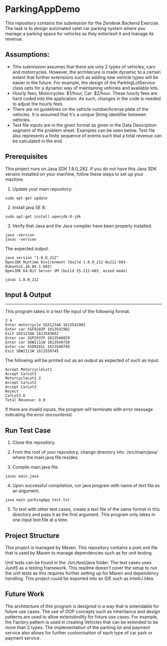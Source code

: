 # ParkingAppDemo
This repository contains the submission for the Zendesk Backend Exercise. The task is to design automated valet car parking system where you manage a parking space
for vehicles as they enter/exit it and manage its revenue.

Assumptions:
---
* This submission assumes that there are only 2 types of vehicles, cars and motorcycles. However, the architecure is made dynamic to a certain extent that further extensions 
such as adding new vehicle types will be easier in the future. For example, the design of the ParkingLotService class opts for a dynamic way of maintaining vehicles and available 
lots.
* Hourly fees, Motorcycles: $1/hour, Car: $2/hour. These hourly fees are hard coded into the application. As such, changes in the code is needed to adjust the hourly fees.
* There are no guidelines on the vehicle number/license plate of the vehicles. It is assumed that it's a unique String identifier between vehicles.
* Text file inputs are in the given format as given in the Data Description segment of the problem sheet. Examples can be seen below. Text file also represents a finite 
sequence of events such that a total revenue can be calculated in the end.

Prerequisites
---
This project runs on Java SDK 1.8.0_282. If you do not have this Java SDK version installed on your machine, follow these steps to set up your machine.

1. Update your main repository:
```
sudo apt-get update
```

2. Install java SE 8:
```
sudo apt-get install openjdk-8-jdk
```
3. Verify that Java and the Java compiler have been properly installed:
```
java -version
javac -version
```
The expected output.
```
java version "1.8.0_212"
OpenJDK Runtime Environment (build 1.8.0_212-8u212-b03-0ubuntu1.16.04.1-b03)
OpenJDK 64-Bit Server VM (build 25.212-b03, mixed mode)

javac 1.8.0_212
```
## Input & Output
---
This program takes in a text file input of the following format.

```
3 4
Enter motorcycle SGX1234A 1613541902
Enter car SGF9283P 1613541902
Exit SGX1234A 1613545602
Enter car SGP2937F 1613546029
Enter car SDW2111W 1613549730
Enter car SSD9281L 1613549740
Exit SDW2111W 1613559745
```

The following will be printed out as an output as expected of such an input.
```
Accept MotorcycleLot1
Accept CarLot1
MotorcycleLot1 2
Accept CarLot2
Accept CarLot3
Reject
CarLot3 6
Total Revenue: 8.0
```
If there are invalid inputs, the program will terminate with error message indicating the error encountered.

Run Test Case
----
1. Clone the repository.

2. From the root of your repository, change directory into ./src/main/java/ where the main.java file resides.

3. Compile main java file.
```
javac main.java
```
4. Upon successful compilation, run java program with name of text file as an argument.
```
java main parkingApp_test.txt
```
5. To test with other test cases, create a text file of the same format in this directory and pass it as the first argument. 
This program only takes in one input text file at a time.


Project Structure
--
This project is managed by Maven. This repository contains a pom.xml file that is used by Maven to manage dependencies such as for unit testing. 

Unit tests can be found in the ./src/test/java folder. The test cases uses Junit5 as a testing framework. This readme doesn't cover the setup to run the unit tests as this
requires further setting up for Maven and dependency handling. This project could be exported into an IDE such as IntelliJ Idea.

Future Work
---
The architecture of this program is designed in a way that is extendable for future use cases. The use of OOP concepts such as inheritance and design patterns are used to
allow extensibnility for future use cases. For example, the Factory pattern is used in creating Vehicles that can be extended to be more than 2 types. The implementation of 
the parking lot and payment service also allows for further customisation of each type of car park or payment service.



